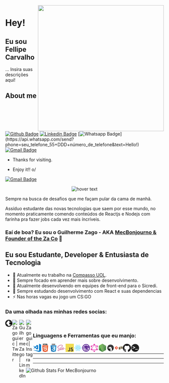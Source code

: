 
<img align="right" width="400" height="400" src="https://fellipecarvalho.com/images/undraw/hero.svg">
 
# Hey!
 
## Eu sou Fellipe Carvalho 
 
… Insira suas descrições aqui!
 
 
## About me 
[![Github Badge](https://img.shields.io/badge/-Github-000?style=flat-square&logo=Github&logoColor=white&link=link_do_seu_perfil_no_github)](link_do_seu_perfil_no_github)
[![Linkedin Badge](https://img.shields.io/badge/-LinkedIn-blue?style=flat-square&logo=Linkedin&logoColor=white&link=link_do_seu_perfil_no_linkedin)](link_do_seu_perfil_no_linkedin)
[![Whatsapp Badge](https://img.shields.io/badge/-Whatsapp-4CA143?style=flat-square&labelColor=4CA143&logo=whatsapp&logoColor=white&link=https://api.whatsapp.com/send?phone=seu_telefone_55+DDD+número_de_telefone&text=Hello!)](https://api.whatsapp.com/send?phone=seu_telefone_55+DDD+número_de_telefone&text=Hello!)
[![Gmail Badge](https://img.shields.io/badge/-Gmail-c14438?style=flat-square&logo=Gmail&logoColor=white&link=mailto:seu_email)](mailto:seu_email)
 
- Thanks for visiting. 
 
- Enjoy it!! o/



[![Gmail Badge](https://img.shields.io/badge/-Gmail-c14438?style=flat-square&logo=Gmail&logoColor=white&link=mailto:fellipealbert3@gmail.com)](mailto:fellipealbert3@gmail.com/)

<p align="center">
  <img src="https://fellipecarvalho.com/images/undraw/hero.svg" width="350" title="hover text">
</p>

Sempre na busca de desafios que me façam pular da cama de manhã.

Assíduo estudante das novas tecnologias que saem por esse mundo, no momento praticamente comendo conteúdos de Reactjs e Nodejs com farinha pra fazer jobs cada vez mais íncríveis. 
### Eaí de boa? Eu sou o Guilherme Zago - AKA [MecBonjourno & Founder of the Za Co][website] 👋

## Eu sou Estudante, Developer & Entusiasta de Tecnologia
- 🔭 Atualmente eu trabalho na [Compasso UOL][website].
- 🌱 Sempre focado em aprender mais sobre desenvolvimento.
- 👯 Atualmente desenvolvendo em equipes de front-end para o Sicredi.
- 🥅 Sempre estudando desenvolvimento com React e suas dependencias
- ⚡  Nas horas vagas eu jogo um CS:GO

### Da uma olhada nas minhas redes socias:

[<img align="left" alt="theza.co" width="22px" src="https://raw.githubusercontent.com/iconic/open-iconic/master/svg/globe.svg" />][website]
<!-- [<img align="left" alt="codeSTACKr | YouTube" width="22px" src="https://cdn.jsdelivr.net/npm/simple-icons@v3/icons/youtube.svg" />][youtube] -->
[<img align="left" alt="Zagoguic | Twitter" width="22px" src="https://cdn.jsdelivr.net/npm/simple-icons@v3/icons/twitter.svg" />][twitter]
[<img align="left" alt="Guilherme Zago | LinkedIn" width="22px" src="https://cdn.jsdelivr.net/npm/simple-icons@v3/icons/linkedin.svg" />][linkedin]
[<img align="left" alt="Zagoguic| Instagram" width="22px" src="https://cdn.jsdelivr.net/npm/simple-icons@v3/icons/instagram.svg" />][instagram]

<br />

### Linguagens e Ferramentas que eu manjo:

<img align="left" alt="Visual Studio Code" width="26px" src="https://raw.githubusercontent.com/github/explore/80688e429a7d4ef2fca1e82350fe8e3517d3494d/topics/visual-studio-code/visual-studio-code.png" />
<img align="left" alt="HTML5" width="26px" src="https://raw.githubusercontent.com/github/explore/80688e429a7d4ef2fca1e82350fe8e3517d3494d/topics/html/html.png" />
<img align="left" alt="CSS3" width="26px" src="https://raw.githubusercontent.com/github/explore/80688e429a7d4ef2fca1e82350fe8e3517d3494d/topics/css/css.png" />
<img align="left" alt="Sass" width="26px" src="https://raw.githubusercontent.com/github/explore/80688e429a7d4ef2fca1e82350fe8e3517d3494d/topics/sass/sass.png" />
<img align="left" alt="JavaScript" width="26px" src="https://raw.githubusercontent.com/github/explore/80688e429a7d4ef2fca1e82350fe8e3517d3494d/topics/javascript/javascript.png" />
<img align="left" alt="React" width="26px" src="https://raw.githubusercontent.com/github/explore/80688e429a7d4ef2fca1e82350fe8e3517d3494d/topics/react/react.png" />
<img align="left" alt="Gatsby" width="26px" src="https://raw.githubusercontent.com/github/explore/e94815998e4e0713912fed477a1f346ec04c3da2/topics/gatsby/gatsby.png" />
<img align="left" alt="GraphQL" width="26px" src="https://raw.githubusercontent.com/github/explore/80688e429a7d4ef2fca1e82350fe8e3517d3494d/topics/graphql/graphql.png" />
<img align="left" alt="Node.js" width="26px" src="https://raw.githubusercontent.com/github/explore/80688e429a7d4ef2fca1e82350fe8e3517d3494d/topics/nodejs/nodejs.png" />
<img align="left" alt="Deno" width="26px" src="https://raw.githubusercontent.com/github/explore/361e2821e2dea67711cde99c9c40ed357061cf27/topics/deno/deno.png" />
<!-- <img align="left" alt="SQL" width="26px" src="https://raw.githubusercontent.com/github/explore/80688e429a7d4ef2fca1e82350fe8e3517d3494d/topics/sql/sql.png" /> -->
<!-- <img align="left" alt="MySQL" width="26px" src="https://raw.githubusercontent.com/github/explore/80688e429a7d4ef2fca1e82350fe8e3517d3494d/topics/mysql/mysql.png" /> -->
<!-- <img align="left" alt="MongoDB" width="26px" src="https://raw.githubusercontent.com/github/explore/80688e429a7d4ef2fca1e82350fe8e3517d3494d/topics/mongodb/mongodb.png" /> -->
<img align="left" alt="Git" width="26px" src="https://raw.githubusercontent.com/github/explore/80688e429a7d4ef2fca1e82350fe8e3517d3494d/topics/git/git.png" />
<img align="left" alt="GitHub" width="26px" src="https://raw.githubusercontent.com/github/explore/78df643247d429f6cc873026c0622819ad797942/topics/github/github.png" />
<img align="left" alt="HTML5" width="26px" src="https://raw.githubusercontent.com/github/explore/80688e429a7d4ef2fca1e82350fe8e3517d3494d/topics/terminal/terminal.png" />

<br />

---

<!-- ### 📺 Latest YouTube Videos
 YOUTUBE:START 
- [Next Level GitHub Profile README (NEW) | How To Create An Amazing Profile ReadMe With GitHub Actions](https://www.youtube.com/watch?v=ECuqb5Tv9qI)
- [There's more to CONSOLE than .log( ) | Things you didn't know console could do!!](https://www.youtube.com/watch?v=_-bHhEGcDiQ)
- [Simple React.js User Login Authentication | Auth0](https://www.youtube.com/watch?v=MqczHS3Z2bc)
- [Top 10 VS Code Updates You Don't Know About!! (July 2020)](https://www.youtube.com/watch?v=WHBQ1szkhtI)
- [localStorage Dark/Light Mode Theme Toggle (CSS/JavaScript) | UI Design](https://www.youtube.com/watch?v=_raOFZAYXD4)
 YOUTUBE:END -->

---

<!-- ### 📕 Latest Blog Posts
BLOG-POST-LIST:START 
- [Microinteractions: Password Validation Animation](https://dev.to/codestackr/microinteractions-password-validation-animation-5629)
- [Notion + YouTube - A Powerful Combination for Productivity](https://dev.to/codestackr/notion-youtube-a-powerful-combination-for-productivity-1def)
- [Regular Expressions (RegEx) Crash Course](https://dev.to/codestackr/regular-expressions-regex-crash-course-248n)
- [Emmet Part 2 - Advanced](https://dev.to/codestackr/emmet-part-2-advanced-4c65)
- [Deno 1.0 Released! (Easy) REST API Example](https://dev.to/codestackr/deno-1-0-released-easy-rest-api-example-2fbl)
BLOG-POST-LIST:END -->

---

<img align="left" alt="Github Stats For MecBonjourno" src="https://github-readme-stats.vercel.app/api?username=MecBonjourno&show_icons=true&hide_border=true" />

[website]: https://theza.co
[twitter]: https://twitter.com/zagoguic
[uol]: https://compassouol.com
<!-- [youtube]: https://youtube.com/zagoguic -->
[instagram]: https://instagram.com/zagoguic
[linkedin]: https://linkedin.com/in/guilherme-zago-740574165/
<!-- : https://www.youtube.com/playlist?list=PLkwxH9e_vrAJ0WbEsFA9W3I1W-g_BTsbt
: https://www.youtube.com/playlist?list=PLkwxH9e_vrALRJKu7wfXby3MKeflhTu6B
: https://www.youtube.com/playlist?list=PLkwxH9e_vrALSdvZuEh6gqQdmDoDIoqz4
: https://www.youtube.com/playlist?list=PLkwxH9e_vrAK4TdffpxKY3QGyHCpxFcQ0 -->


